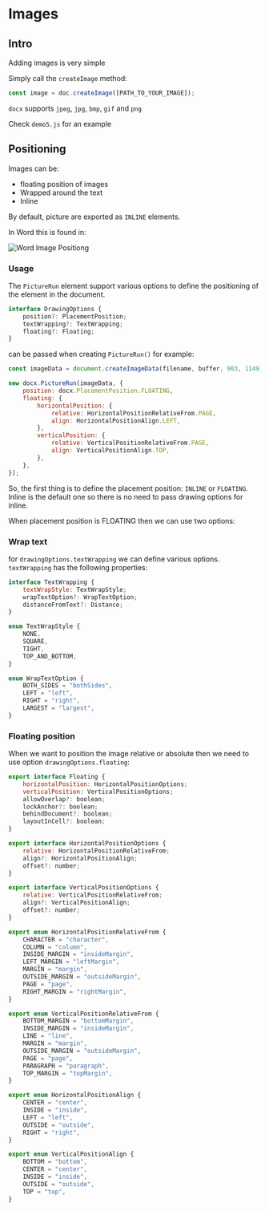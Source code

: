 # Images

## Intro

Adding images is very simple

Simply call the `createImage` method:

```js
const image = doc.createImage([PATH_TO_YOUR_IMAGE]);
```

`docx` supports `jpeg`, `jpg`, `bmp`, `gif` and `png`

Check `demo5.js` for an example

## Positioning

Images can be:

*   floating position of images
*   Wrapped around the text
*   Inline

By default, picture are exported as `INLINE` elements.

In Word this is found in:

![Word Image Positiong](https://user-images.githubusercontent.com/34742290/41765548-b0946302-7604-11e8-96f9-166a9f0b8f39.png)

### Usage

The `PictureRun` element support various options to define the positioning of the element in the document.

```js
interface DrawingOptions {
    position?: PlacementPosition;
    textWrapping?: TextWrapping;
    floating?: Floating;
}
```

can be passed when creating `PictureRun()` for example:

```js
const imageData = document.createImageData(filename, buffer, 903, 1149);

new docx.PictureRun(imageData, {
    position: docx.PlacementPosition.FLOATING,
    floating: {
        horizontalPosition: {
            relative: HorizontalPositionRelativeFrom.PAGE,
            align: HorizontalPositionAlign.LEFT,
        },
        verticalPosition: {
            relative: VerticalPositionRelativeFrom.PAGE,
            align: VerticalPositionAlign.TOP,
        },
    },
});
```

So, the first thing is to define the placement position: `INLINE` or `FLOATING`. Inline is the default one so there is no need to pass drawing options for inline.

When placement position is FLOATING then we can use two options:

### Wrap text

for `drawingOptions.textWrapping` we can define various options. `textWrapping` has the following properties:

```js
interface TextWrapping {
    textWrapStyle: TextWrapStyle;
    wrapTextOption?: WrapTextOption;
    distanceFromText?: Distance;
}

enum TextWrapStyle {
    NONE,
    SQUARE,
    TIGHT,
    TOP_AND_BOTTOM,
}

enum WrapTextOption {
    BOTH_SIDES = "bothSides",
    LEFT = "left",
    RIGHT = "right",
    LARGEST = "largest",
}
```

### Floating position

When we want to position the image relative or absolute then we need to use option `drawingOptions.floating`:

```js
export interface Floating {
    horizontalPosition: HorizontalPositionOptions;
    verticalPosition: VerticalPositionOptions;
    allowOverlap?: boolean;
    lockAnchor?: boolean;
    behindDocument?: boolean;
    layoutInCell?: boolean;
}

export interface HorizontalPositionOptions {
    relative: HorizontalPositionRelativeFrom;
    align?: HorizontalPositionAlign;
    offset?: number;
}

export interface VerticalPositionOptions {
    relative: VerticalPositionRelativeFrom;
    align?: VerticalPositionAlign;
    offset?: number;
}

export enum HorizontalPositionRelativeFrom {
    CHARACTER = "character",
    COLUMN = "column",
    INSIDE_MARGIN = "insideMargin",
    LEFT_MARGIN = "leftMargin",
    MARGIN = "margin",
    OUTSIDE_MARGIN = "outsideMargin",
    PAGE = "page",
    RIGHT_MARGIN = "rightMargin",
}

export enum VerticalPositionRelativeFrom {
    BOTTOM_MARGIN = "bottomMargin",
    INSIDE_MARGIN = "insideMargin",
    LINE = "line",
    MARGIN = "margin",
    OUTSIDE_MARGIN = "outsideMargin",
    PAGE = "page",
    PARAGRAPH = "paragraph",
    TOP_MARGIN = "topMargin",
}

export enum HorizontalPositionAlign {
    CENTER = "center",
    INSIDE = "inside",
    LEFT = "left",
    OUTSIDE = "outside",
    RIGHT = "right",
}

export enum VerticalPositionAlign {
    BOTTOM = "bottom",
    CENTER = "center",
    INSIDE = "inside",
    OUTSIDE = "outside",
    TOP = "top",
}
```

